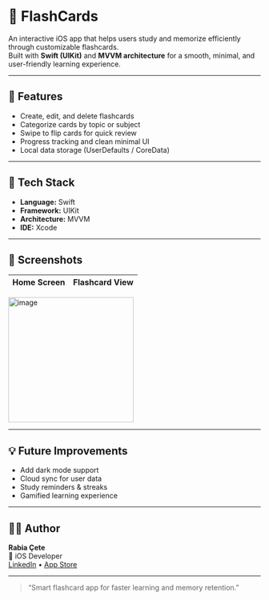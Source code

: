 # 🧠 FlashCards

An interactive iOS app that helps users study and memorize efficiently through customizable flashcards.  
Built with **Swift (UIKit)** and **MVVM architecture** for a smooth, minimal, and user-friendly learning experience.

---

## 🚀 Features
- Create, edit, and delete flashcards  
- Categorize cards by topic or subject  
- Swipe to flip cards for quick review  
- Progress tracking and clean minimal UI  
- Local data storage (UserDefaults / CoreData)

---

## 🧩 Tech Stack
- **Language:** Swift  
- **Framework:** UIKit  
- **Architecture:** MVVM  
- **IDE:** Xcode  

---

## 📸 Screenshots
| Home Screen | Flashcard View |
|--------------|----------------|
<img width="250"  alt="image" src="https://github.com/user-attachments/assets/2e277319-1497-4bd7-9fb7-015d1f836788" />

---

## 💡 Future Improvements
- Add dark mode support  
- Cloud sync for user data  
- Study reminders & streaks  
- Gamified learning experience  

---

## 👩‍💻 Author
**Rabia Çete**  
📱 iOS Developer  
[LinkedIn](https://linkedin.com/in/rabiacete) • [App Store](https://apps.apple.com/tr/app/purescan/id1234567890)

---

> “Smart flashcard app for faster learning and memory retention.”
